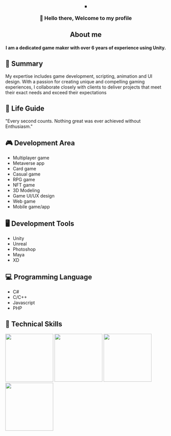 <p align="center">
  <a href="#" target="_blank" rel="noreferrer">
    <img src="https://user-images.githubusercontent.com/125852184/266736830-43c522b0-ec8c-4ef9-8ac0-563007cb3a89.jpg" alt="" border="3px" />
  </a>
</p>

<h3 align="center">
🤗 Hello there, Welcome to my profile
</h3>

<h2 align="center">
 About me
</h2>

<h4 align="center">
 I am a dedicated game maker with over 6 years of experience using Unity.
</h4>

## 🔭 Summary

My expertise includes game development, scripting, animation and UI design.
With a passion for creating unique and compelling gaming experiences, I collaborate closely with clients to deliver projects that meet their exact needs and exceed their expectations

## 🌟 Life Guide
"Every second counts.
Nothing great was ever achieved without Enthusiasm."

## 🎮 Development Area

- Multiplayer game
- Metaverse app
- Card game
- Casual game
- RPG game
- NFT game
- 3D Modeling
- Game UI/UX design
- Web game
- Mobile game/app

## 🖥️ Development Tools
- Unity
- Unreal
- Photoshop
- Maya
- XD

## 💻 Programming Language

- C#
- C/C++
- Javascript
- PHP

## 💼 Technical Skills

<span><img src="https://user-images.githubusercontent.com/125852184/246620765-5085a9a4-7976-41ec-ac1e-a487f648ef71.jpg" width=150px height=150px />
<img src="https://user-images.githubusercontent.com/125852184/246620769-a0944926-ceb7-4160-a5f9-b7c3fce7877a.png" width=150px height=150px />
<img src="https://user-images.githubusercontent.com/125852184/246620770-f22bad53-4544-4db9-8c50-656dc1d032dc.png" width=150px height=150px />
<img src="https://user-images.githubusercontent.com/125852184/246620790-7b8fce96-e675-4111-b9d6-25b031e58b8f.png" width=150px height=150px />
